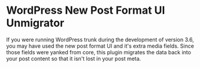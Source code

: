 WordPress New Post Format UI Unmigrator
==========================

If you were running WordPress trunk during the development of version 3.6, you may have used the new post format UI and it's extra media fields. Since those fields were yanked from core, this plugin migrates the data back into your post content so that it isn't lost in your post meta.
